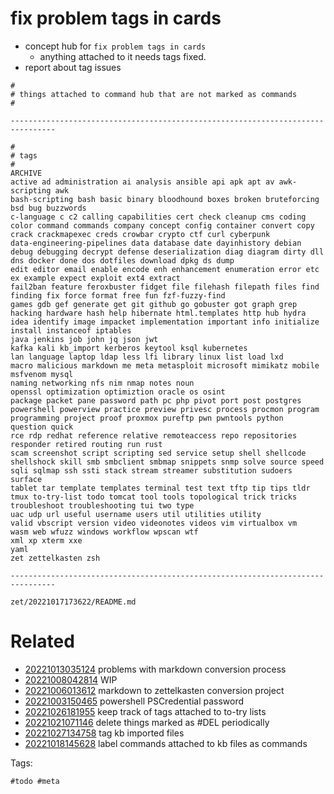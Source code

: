 # fix problem tags in cards

- concept hub for `fix problem tags in cards`
  - anything attached to it needs tags fixed.
- report about tag issues

```
#
# things attached to command hub that are not marked as commands
#

--------------------------------------------------------------------------------

#
# tags
#
ARCHIVE
active ad administration ai analysis ansible api apk apt av awk-scripting awk
bash-scripting bash basic binary bloodhound boxes broken bruteforcing bsd bug buzzwords
c-language c c2 calling capabilities cert check cleanup cms coding color command commands company concept config container convert copy crack crackmapexec creds crowbar crypto ctf curl cyberpunk
data-engineering-pipelines data database date dayinhistory debian debug debugging decrypt defense deserialization diag diagram dirty dll dns docker done dos dotfiles download dpkg ds dump
edit editor email enable encode enh enhancement enumeration error etc ex example expect exploit ext4 extract
fail2ban feature feroxbuster fidget file filehash filepath files find finding fix force format free fun fzf-fuzzy-find
games gdb gef generate get git github go gobuster got graph grep
hacking hardware hash help hibernate html.templates http hub hydra
idea identify image impacket implementation important info initialize install instanceof iptables
java jenkins job john jq json jwt
kafka kali kb_import kerberos keytool ksql kubernetes
lan language laptop ldap less lfi library linux list load lxd
macro malicious markdown me meta metasploit microsoft mimikatz mobile msfvenom mysql
naming networking nfs nim nmap notes noun
openssl optimization optimiztion oracle os osint
package packet pane password path pc php pivot port post postgres powershell powerview practice preview privesc process procmon program programming project proof proxmox pureftp pwn pwntools python
question quick
rce rdp redhat reference relative remoteaccess repo repositories responder retired routing run rust
scam screenshot script scripting sed service setup shell shellcode shellshock skill smb smbclient smbmap snippets snmp solve source speed sqli sqlmap ssh ssti stack stream streamer substitution sudoers surface
tablet tar template templates terminal test text tftp tip tips tldr tmux to-try-list todo tomcat tool tools topological trick tricks troubleshoot troubleshooting tui two type
uac udp url useful username users util utilities utility
valid vbscript version video videonotes videos vim virtualbox vm
wasm web wfuzz windows workflow wpscan wtf
xml xp xterm xxe
yaml
zet zettelkasten zsh

--------------------------------------------------------------------------------

```

` zet/20221017173622/README.md `

# Related

- [20221013035124](/zet/20221013035124/README.md) problems with markdown conversion process
- [20221008042814](/zet/20221008042814/README.md) WIP
- [20221006013612](/zet/20221006013612/README.md) markdown to zettelkasten conversion project
- [20221003150465](/zet/20221003150465/README.md) powershell PSCredential password
- [20221026181955](/zet/20221026181955/README.md) keep track of tags attached to to-try lists
- [20221021071146](/zet/20221021071146/README.md) delete things marked as #DEL periodically
- [20221027134758](/zet/20221027134758/README.md) tag kb imported files
- [20221018145628](/zet/20221018145628/README.md) label commands attached to kb files as commands

Tags:

    #todo #meta
